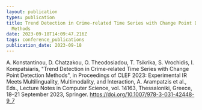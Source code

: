 ```yaml
---
layout: publication
types: publication
title: Trend Detection in Crime-related Time Series with Change Point Detection
  Methods
date: 2023-09-18T14:09:47.216Z
tags: conference_publications
publication_date: 2023-09-18
---
```

<!--StartFragment-->

A. Konstantinou, D. Chatzakou, O. Theodosiadou, T. Tsikrika, S. Vrochidis, I. Kompatsiaris, "Trend Detection in Crime-related Time Series with Change Point Detection Methods", in Proceedings of CLEF 2023: Experimental IR Meets Multilinguality, Multimodality, and Interaction, A. Arampatzis et al., Eds., Lecture Notes in Computer Science, vol. 14163, Thessaloniki, Greece, 18–21 September 2023, Springer. <https://doi.org/10.1007/978-3-031-42448-9_7>

<!--EndFragment-->